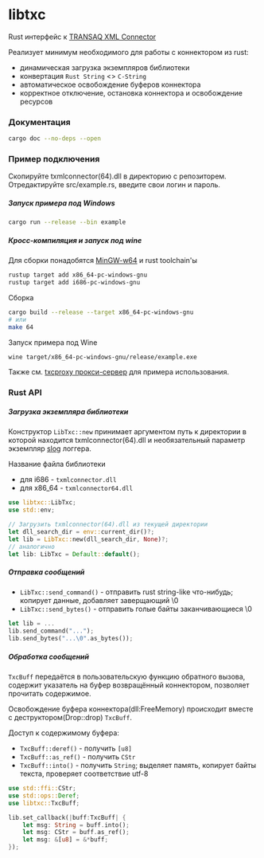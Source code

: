 # libtxc

Rust интерфейс к [TRANSAQ XML Connector](https://www.finam.ru/howtotrade/tconnector/)

Реaлизует минимум необходимого для работы с коннектором из rust:
- динамическая загрузка экземпляров библиотеки
- конвертация `Rust String` <> `C-String`
- автоматическое освобождениe буферов коннектора
- корректное отключение, остановка коннектора и освобождение ресурсов

### Документация
```bash
cargo doc --no-deps --open
```

### Пример подключения
Скопируйте txmlconnector(64).dll в директорию с репозиторем.
Отредактируйте src/example.rs, введите свои логин и пароль. 

##### Запуск примерa под Windows
``` bash
cargo run --release --bin example
```
##### Кросс-компиляция и запуск под wine
Для сборки понадобятся [MinGW-w64](https://www.mingw-w64.org) и rust toolchain'ы
```bash
rustup target add x86_64-pc-windows-gnu
rustup target add i686-pc-windows-gnu
```
Сборка
```bash
cargo build --release --target x86_64-pc-windows-gnu
# или
make 64
```
Запуск примера под Wine
```bash
wine target/x86_64-pc-windows-gnu/release/example.exe
```
Также см. [txcproxy прокси-сервер](https://github.com/2dav/txcproxy) для примера использования. 
### Rust API
##### Загрузка экземпляра библиотеки
Конструктор `LibTxc::new` принимает аргументом путь к директории в которой
находится txmlconnector(64).dll и необязательный параметр экземпляр [slog](https://docs.rs/slog/latest/slog) логгера.

Название файлa библиотеки
- для i686   - `txmlconnector.dll`
- для x86_64 - `txmlconnector64.dll`

```rust
use libtxc::LibTxc;
use std::env;

// Загрузить txmlconnector(64).dll из текущей директории
let dll_search_dir = env::current_dir()?;
let lib = LibTxc::new(dll_search_dir, None)?;
// аналогично
let lib: LibTxc = Default::default();
```

##### Отправка сообщений
- `LibTxc::send_command()` - отправить rust string-like что-нибудь; копирует данные, добавляет заверщающий \0
- `LibTxc::send_bytes()` - отправить голые байты заканчивающиеся \0

```rust
let lib = ...
lib.send_command("...");
lib.send_bytes("...\0".as_bytes());
```

##### Обработка сообщений
`TxcBuff` передаётся в пользовательскую функцию обратного вызова, содержит указатель на буфер
возвращённый коннектором, позволяет прочитать содержимое.

Освобождение бyфера коннектора(dll:FreeMemory) происходит вместе с деструктором(Drop::drop) `TxcBuff`.

Доступ к содержимому буфера:
- `TxcBuff::deref()`  - получить `[u8]`
- `TxcBuff::as_ref()` - получить `CStr`
- `TxcBuff::into()`   - получить `String`; выделяет память, копирует байты текста, проверяет соответствие utf-8

```rust
use std::ffi::CStr;
use std::ops::Deref;
use libtxc::TxcBuff;

lib.set_callback(|buff:TxcBuff| {
    let msg: String = buff.into();
    let msg: CStr = buff.as_ref();
    let msg: &[u8] = &*buff;
});
```
